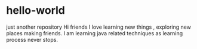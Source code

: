 # hello-world
just another repository
Hi friends 
I love learning new things , exploring new places making friends.
I am learning java related techniques as learning process never stops.
